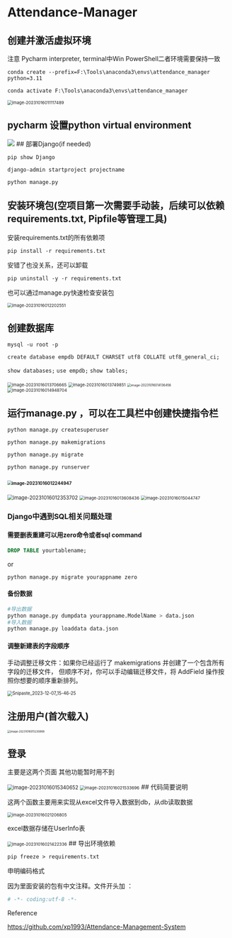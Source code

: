 # Attendance-Manager

## 创建并激活虚拟环境

注意 Pycharm interpreter, terminal中Win PowerShell二者环境需要保持一致

`conda create --prefix=F:\Tools\anaconda3\envs\attendance_manager python=3.11`

`conda activate F:\Tools\anaconda3\envs\attendance_manager`

<img src="imgs/image-20231016011117489.png" alt="image-20231016011117489" style="zoom:67%;" />

#### 

## pycharm 设置python virtual environment


   <img src="imgs\image-20231016011741039.png"  />
## 部署Django(if needed)

`pip show Django`

`django-admin startproject projectname`

`python manage.py`

## 安装环境包(空项目第一次需要手动装，后续可以依赖requirements.txt, Pipfile等管理工具)

安装requirements.txt的所有依赖项

`pip install -r requirements.txt`

安错了也没关系，还可以卸载

`pip uninstall -y -r requirements.txt`

也可以通过manage.py快速检查安装包

<img src="imgs\image-20231016012202551.png" alt="image-20231016012202551" style="zoom:67%;" />

## 创建数据库

`mysql -u root -p`

`create database empdb DEFAULT CHARSET utf8 COLLATE utf8_general_ci;`

`show databases;`
`use empdb;`
`show tables;`

<img src="imgs\image-20231016013706665.png" alt="image-20231016013706665" style="zoom:67%;" />

<img src="imgs\image-20231016013749851.png" alt="image-20231016013749851" style="zoom:66%;" />

<img src="imgs\image-20231016014136456.png" alt="image-20231016014136456" style="zoom:50%;" />

<img src="imgs\image-20231016014948704.png" alt="image-20231016014948704" style="zoom:67%;" />

## 运行manage.py ，可以在工具栏中创建快捷指令栏

`python manage.py createsuperuser`

`python manage.py makemigrations`

`python manage.py migrate`

`python manage.py runserver`

### <img src="imgs\image-20231016012244947.png" alt="image-20231016012244947" style="zoom:60%;" />

<img src="imgs\image-20231016012353702.png" alt="image-20231016012353702" style="zoom:80%;" />

<img src="imgs\image-20231016013608436.png" alt="image-20231016013608436" style="zoom:67%;" />

<img src="imgs\image-20231016015044747.png" alt="image-20231016015044747" style="zoom:67%;" />

### Django中遇到SQL相关问题处理

#### 需要删表重建可以用zero命令或者sql command


   ```sql
DROP TABLE yourtablename;
   ```

   or

   `python manage.py migrate yourappname zero`

#### 备份数据

```python
#导出数据
python manage.py dumpdata yourappname.ModelName > data.json
#导入数据
python manage.py loaddata data.json
```



   #### 调整新建表的字段顺序

手动调整迁移文件：如果你已经运行了 makemigrations 并创建了一个包含所有字段的迁移文件，
但顺序不对，你可以手动编辑迁移文件，将 AddField 操作按照你想要的顺序重新排列。

<img src="imgs\image-2023-12-07_15-46-25.png" alt="Snipaste_2023-12-07_15-46-25" style="zoom:70%;" />

## 注册用户(首次载入)

<img src="imgs\image-20231016015230868.png" alt="image-20231016015230868" style="zoom: 42%;" />

## 登录

主要是这两个页面 其他功能暂时用不到


   <img src="imgs\image-20231016015340652.png" alt="image-20231016015340652" style="zoom:80%;" />

   <img src="imgs\image-20231016021533696.png" alt="image-20231016021533696" style="zoom:67%;" />
## 代码简要说明

这两个函数主要用来实现从excel文件导入数据到db，从db读取数据


   <img src="imgs\image-20231016021206805.png" alt="image-20231016021206805" style="zoom:67%;" />

   excel数据存储在UserInfo表

   <img src="imgs\image-20231016021422336.png" alt="image-20231016021422336" style="zoom:67%;" />
## 导出环境依赖

`pip freeze > requirements.txt`

申明编码格式

因为里面安装的包有中文注释。文件开头加 ：

```python
# -*- coding:utf-8 -*-
```

Reference

https://github.com/xp1993/Attendance-Management-System
